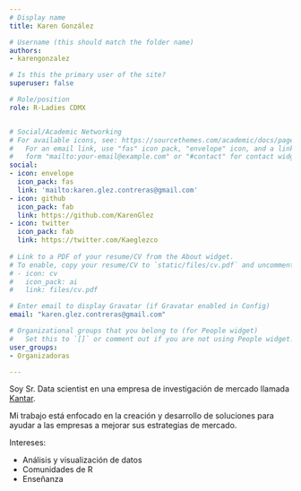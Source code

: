```yaml
---
# Display name
title: Karen González

# Username (this should match the folder name)
authors:
- karengonzalez

# Is this the primary user of the site?
superuser: false

# Role/position
role: R-Ladies CDMX


# Social/Academic Networking
# For available icons, see: https://sourcethemes.com/academic/docs/page-builder/#icons
#   For an email link, use "fas" icon pack, "envelope" icon, and a link in the
#   form "mailto:your-email@example.com" or "#contact" for contact widget.
social:
- icon: envelope
  icon_pack: fas
  link: 'mailto:karen.glez.contreras@gmail.com'
- icon: github
  icon_pack: fab
  link: https://github.com/KarenGlez
- icon: twitter
  icon_pack: fab
  link: https://twitter.com/Kaeglezco
  
# Link to a PDF of your resume/CV from the About widget.
# To enable, copy your resume/CV to `static/files/cv.pdf` and uncomment the lines below.
# - icon: cv
#   icon_pack: ai
#   link: files/cv.pdf

# Enter email to display Gravatar (if Gravatar enabled in Config)
email: "karen.glez.contreras@gmail.com"

# Organizational groups that you belong to (for People widget)
#   Set this to `[]` or comment out if you are not using People widget.
user_groups:
- Organizadoras

---
```


Soy Sr. Data scientist en una empresa de investigación de mercado llamada [Kantar]( https://www.kantar.com/about). 

Mi trabajo está enfocado en la creación y desarrollo de soluciones para ayudar a las empresas a mejorar sus estrategias de mercado.

Intereses:
- Análisis y visualización de datos
- Comunidades de R
- Enseñanza

